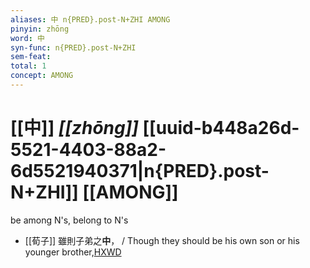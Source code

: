 ```yaml
---
aliases: 中 n{PRED}.post-N+ZHI AMONG
pinyin: zhōng
word: 中
syn-func: n{PRED}.post-N+ZHI
sem-feat: 
total: 1
concept: AMONG 
---
```

# [[中]] *[[zhōng]]*  [[uuid-b448a26d-5521-4403-88a2-6d5521940371|n{PRED}.post-N+ZHI]] [[AMONG]]
be among N's, belong to N's
 - [[荀子]] 雖則子弟之**中**，
                     / Though they should be his own son or his younger brother,[HXWD](https://hxwd.org/textview.html?location=KR3a0002_tls_006-12a.31)